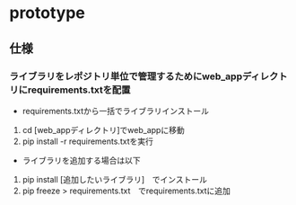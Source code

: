 # prototype
## 仕様
### ライブラリをレポジトリ単位で管理するためにweb_appディレクトリにrequirements.txtを配置
- requirements.txtから一括でライブラリインストール
1. cd [web_appディレクトリ]でweb_appに移動
1. pip install -r requirements.txtを実行
* ライブラリを追加する場合は以下
1. pip install [追加したいライブラリ]　でインストール
1. pip freeze > requirements.txt　でrequirements.txtに追加


